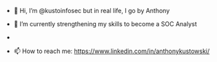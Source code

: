 - 👋 Hi, I’m @kustoinfosec but in real life, I go by Anthony 
- 🌱 I’m currently strengthening my skills to become a SOC Analyst
- 

- 📫 How to reach me: https://www.linkedin.com/in/anthonykustowski/

<!---
kustoinfosec/kustoinfosec is a ✨ special ✨ repository because its `README.md` (this file) appears on your GitHub profile.
You can click the Preview link to take a look at your changes.
--->
